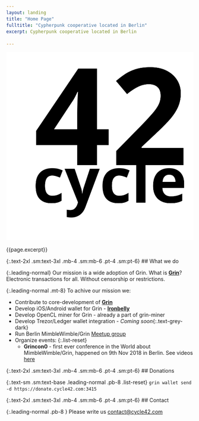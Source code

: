 ```yaml
---
layout: landing
title: "Home Page"
fulltitle: "Cypherpunk cooperative located in Berlin"
excerpt: Cypherpunk cooperative located in Berlin

---
```

<!-- fulltitle: This overrides the default page title, which is "{{page.tite}} | {{site.title}}" -->
<!-- excerpt: If this isn't set, it'll pull your {{site.tagline}} for meta description-->


<section class="container mx-auto">
  <div class="flex flex-col sm:flex-row h-screen justify-center">
    <div class="w-full sm:w-1/2 flex justify-center sm:items-center sm:h-full">
      <img id="hero-logo" class="w-48 h-48 mr-0 block sm:mr-4" src="img/Cycle42.svg" />
    </div>
    <div class="w-5/6 sm:w-1/3 h-48 mx-auto flex mt-8 sm:mt-0 sm:justify-center flex-col text-center sm:text-left sm:pl-4 sm:items-center sm:h-full">
      <p class="text-3xl mt-2 leading-normal">{{page.excerpt}}</p>
    </div>
    <a id="landing-chevron" class="fas fa-chevron-down block absolute pin-b pin-x w-8 text-grey-light text-align text-4xl mx-auto mb-4 no-underline" href="#whatwedo"></a>
  </div>
</section>
<div id="whatwedo" class="-mt-24 mb-24"></div>
<section class="container mx-auto px-3 sm:px-8  md:w-2/3" markdown="1">
{:.text-2xl .sm:text-3xl .mb-4 .sm:mb-6 .pt-4 .sm:pt-6}
## What we do

{:.leading-normal}
Our mission is a wide adoption of Grin.
What is **[Grin](http://grin-tech.org/)**? Electronic transactions for all. Without censorship or restrictions.

{:.leading-normal .mt-8}
To achive our mission we:
* Contribute to core-development of **[Grin](https://github.com/mimblewimble/grin/)**
* Develop iOS/Android wallet for Grin - **[Ironbelly](/ironbelly)**
* Develop OpenCL miner for Grin - already a part of grin-miner
* Develop Trezor/Ledger wallet integration - *Coming soon*{:.text-grey-dark}
* Run Berlin MimbleWimble/Grin [Meetup group](https://www.meetup.com/MimbleWimble-Grin-Berlin/)
* Organize events:
	{:.list-reset}
	* **Grincon0** - first ever conference in the World about MimbleWimble/Grin, happened on 9th Nov 2018 in Berlin. See videos [here](https://grincon.info/)

</section>
<div id="donations" class="-mt-24 mb-24"></div>
<section class="container mx-auto px-3 sm:px-8 md:w-2/3" markdown="1">
{:.text-2xl .sm:text-3xl .mb-4 .sm:mb-6 .pt-4 .sm:pt-6}
## Donations

{:.text-sm .sm:text-base .leading-normal .pb-8 .list-reset}
`grin wallet send -d https://donate.cycle42.com:3415`
</section>
<div id="contact" class="-mt-24 mb-24"></div>
<section class="container mx-auto px-3 sm:px-8 md:w-2/3" markdown="1">
{:.text-2xl .sm:text-3xl .mb-4 .sm:mb-6 .pt-4 .sm:pt-6}
## Contact

{:.leading-normal  .pb-8 }
Please write us [contact@cycle42.com](mailto:contact@cycle42.com)
</section>
